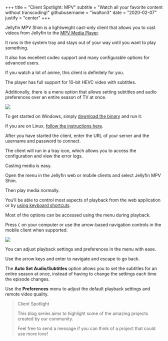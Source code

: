+++
title = "Client Spotlight: MPV"
subtitle = "Watch all your favorite content without transcoding!"
githubusername = "iwalton3"
date = "2020-02-07"
justify = "center"
+++

Jellyfin MPV Shim is a lightweight cast-only client that allows you to cast videos from Jellyfin to the <a href="https://mpv.io/">MPV Media Player</a>.
<!--more-->
It runs in the system tray and stays out of your way until you want to play something.

It also has excellent codec support and many configurable options for advanced users.


If you watch a lot of anime, this client is definitely for you.

The player has full support for 10-bit HEVC video with subtitles.

Additionally, there is a menu option that allows setting subtitles and audio preferences over an entire season of TV at once.


<img src="/images/mpv-shim/blender.png" name="Interface" />


To get started on Windows, simply <a href="https://github.com/iwalton3/jellyfin-mpv-shim/releases">download the binary</a> and run it.

If you are on Linux, <a href="https://github.com/iwalton3/jellyfin-mpv-shim/blob/master/README.md#linux-installation">follow the instructions here</a>.

After you have started the client, enter the URL of your server and the username and password to connect.

The client will run in a tray icon, which allows you to access the configuration and view the error logs.


Casting media is easy.

Open the menu in the Jellyfin web or mobile clients and select Jellyfin MPV Shim.

Then play media normally.

You’ll be able to control most aspects of playback from the web application or by <a href="https://github.com/iwalton3/jellyfin-mpv-shim#keyboard-shortcuts">using keyboard shortcuts</a>.

Most of the options can be accessed using the menu during playback.

Press `C` on your computer or use the arrow-based navigation controls in the mobile client when supported.


<img src="/images/mpg-shim/menu.png" name="Configuration Menu" />


You can adjust playback settings and preferences in the menu with ease.

Use the arrow keys and enter to navigate and escape to go back.

The **Auto Set Audio/Subtitles** option allows you to set the subtitles for an entire season at once, instead of having to change the settings each time the episode changes.

Use the **Preferences** menu to adjust the default playback settings and remote video quality.

> Client Spotlight
>
> This blog series aims to highlight some of the amazing projects created by our community.
>
> Feel free to send a message if you can think of a project that could use more love!
